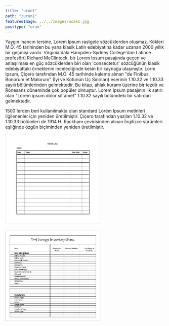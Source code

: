 ```yaml
---
title: "urun1"
path: "/urun1"
featuredImage: ../../images/ucak1.jpg
posttype: "urun"
---
```


Yaygın inancın tersine, Lorem Ipsum rastgele sözcüklerden oluşmaz. Kökleri M.Ö. 45 tarihinden bu yana klasik Latin edebiyatına kadar uzanan 2000 yıllık bir geçmişi vardır. Virginia'daki Hampden-Sydney College'dan Latince profesörü Richard McClintock, bir Lorem Ipsum pasajında geçen ve anlaşılması en güç sözcüklerden biri olan 'consectetur' sözcüğünün klasik edebiyattaki örneklerini incelediğinde kesin bir kaynağa ulaşmıştır. Lorm Ipsum, Çiçero tarafından M.Ö. 45 tarihinde kaleme alınan "de Finibus Bonorum et Malorum" (İyi ve Kötünün Uç Sınırları) eserinin 1.10.32 ve 1.10.33 sayılı bölümlerinden gelmektedir. Bu kitap, ahlak kuramı üzerine bir tezdir ve Rönesans döneminde çok popüler olmuştur. Lorem Ipsum pasajının ilk satırı olan "Lorem ipsum dolor sit amet" 1.10.32 sayılı bölümdeki bir satırdan gelmektedir.

1500'lerden beri kullanılmakta olan standard Lorem Ipsum metinleri ilgilenenler için yeniden üretilmiştir. Çiçero tarafından yazılan 1.10.32 ve 1.10.33 bölümleri de 1914 H. Rackham çevirisinden alınan İngilizce sürümleri eşliğinde özgün biçiminden yeniden üretilmiştir.

<div class="gatsby-remark-grid-system row">
  <div class="gatsby-remark-grid-system col col-12 col-xs-12 col-sm-6 ">
      <img src="./list2.jpg" style="margin-bottom:20px;" alt="Image one" width="300px"/>
  </div>
  <div class="gatsby-remark-grid-system col col-12 col-xs-12 col-sm-6">
    <img src="./list1.jpg" alt="Image two" width="300px"/>
  </div>
</div>